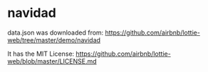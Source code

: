 # navidad

data.json was downloaded from:
https://github.com/airbnb/lottie-web/tree/master/demo/navidad

It has the MIT License:
https://github.com/airbnb/lottie-web/blob/master/LICENSE.md
